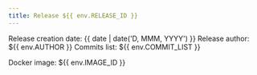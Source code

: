 ```yaml
---
title: Release ${{ env.RELEASE_ID }}
---
```


Release creation date: {{ date | date('D, MMM, YYYY') }}
Release author: ${{ env.AUTHOR }}
Commits list:
${{ env.COMMIT_LIST }}

Docker image: ${{ env.IMAGE_ID }}
